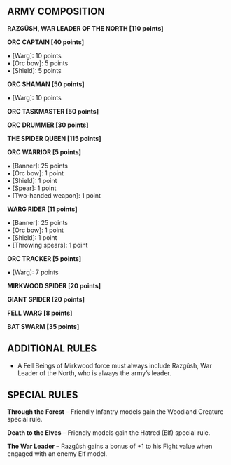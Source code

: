 ﻿## ARMY COMPOSITION

<div class="unitCard" markdown>

**RAZGÛSH, WAR LEADER OF THE NORTH [110 points]**

**ORC CAPTAIN [40 points]**

• [Warg]: 10 points  
• [Orc bow]: 5 points  
• [Shield]: 5 points  

**ORC SHAMAN [50 points]**

• [Warg]: 10 points  

**ORC TASKMASTER [50 points]**

**ORC DRUMMER [30 points]**

**THE SPIDER QUEEN [115 points]**

**ORC WARRIOR [5 points]**

• [Banner]: 25 points  
• [Orc bow]: 1 point  
• [Shield]: 1 point  
• [Spear]: 1 point  
• [Two-handed weapon]: 1 point  

**WARG RIDER [11 points]**

• [Banner]: 25 points  
• [Orc bow]: 1 point  
• [Shield]: 1 point  
• [Throwing spears]: 1 point  

**ORC TRACKER [5 points]**

• [Warg]: 7 points  

**MIRKWOOD SPIDER [20 points]**

**GIANT SPIDER [20 points]**

**FELL WARG [8 points]**

**BAT SWARM [35 points]**

</div>

## ADDITIONAL RULES

- A Fell Beings of Mirkwood force must always include Razgûsh, War Leader of the North, who is always the army’s leader.

## SPECIAL RULES

**Through the Forest** – Friendly Infantry models gain the Woodland Creature special rule.

**Death to the Elves** – Friendly models gain the Hatred (Elf) special rule.

**The War Leader** – Razgûsh gains a bonus of +1 to his Fight value when engaged with an enemy Elf model.
